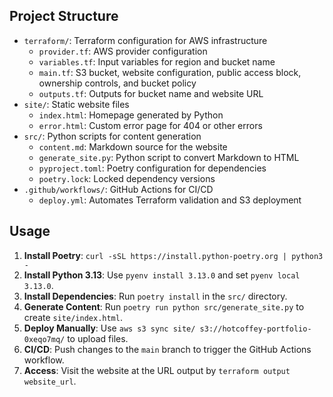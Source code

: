 ## Project Structure
- `terraform/`: Terraform configuration for AWS infrastructure
  - `provider.tf`: AWS provider configuration
  - `variables.tf`: Input variables for region and bucket name
  - `main.tf`: S3 bucket, website configuration, public access block, ownership controls, and bucket policy
  - `outputs.tf`: Outputs for bucket name and website URL
- `site/`: Static website files
  - `index.html`: Homepage generated by Python
  - `error.html`: Custom error page for 404 or other errors
- `src/`: Python scripts for content generation
  - `content.md`: Markdown source for the website
  - `generate_site.py`: Python script to convert Markdown to HTML
  - `pyproject.toml`: Poetry configuration for dependencies
  - `poetry.lock`: Locked dependency versions
- `.github/workflows/`: GitHub Actions for CI/CD
  - `deploy.yml`: Automates Terraform validation and S3 deployment

## Usage
1. **Install Poetry**: `curl -sSL https://install.python-poetry.org | python3 -`
2. **Install Python 3.13**: Use `pyenv install 3.13.0` and set `pyenv local 3.13.0`.
3. **Install Dependencies**: Run `poetry install` in the `src/` directory.
4. **Generate Content**: Run `poetry run python src/generate_site.py` to create `site/index.html`.
5. **Deploy Manually**: Use `aws s3 sync site/ s3://hotcoffey-portfolio-0xeqo7mq/` to upload files.
6. **CI/CD**: Push changes to the `main` branch to trigger the GitHub Actions workflow.
7. **Access**: Visit the website at the URL output by `terraform output website_url`.